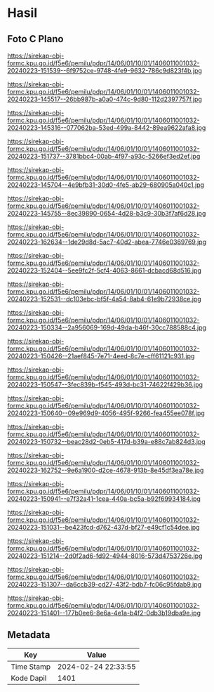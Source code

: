 # Hasil

## Foto C Plano

https://sirekap-obj-formc.kpu.go.id/f5e6/pemilu/pdpr/14/06/01/10/01/1406011001032-20240223-151539--6f9752ce-9748-4fe9-9632-786c9d823f4b.jpg

https://sirekap-obj-formc.kpu.go.id/f5e6/pemilu/pdpr/14/06/01/10/01/1406011001032-20240223-145517--26bb987b-a0a0-474c-9d80-112d2397757f.jpg

https://sirekap-obj-formc.kpu.go.id/f5e6/pemilu/pdpr/14/06/01/10/01/1406011001032-20240223-145316--077062ba-53ed-499a-8442-89ea9622afa8.jpg

https://sirekap-obj-formc.kpu.go.id/f5e6/pemilu/pdpr/14/06/01/10/01/1406011001032-20240223-151737--3781bbc4-00ab-4f97-a93c-5266ef3ed2ef.jpg

https://sirekap-obj-formc.kpu.go.id/f5e6/pemilu/pdpr/14/06/01/10/01/1406011001032-20240223-145704--4e9bfb31-30d0-4fe5-ab29-680905a040c1.jpg

https://sirekap-obj-formc.kpu.go.id/f5e6/pemilu/pdpr/14/06/01/10/01/1406011001032-20240223-145755--8ec39890-0654-4d28-b3c9-30b3f7af6d28.jpg

https://sirekap-obj-formc.kpu.go.id/f5e6/pemilu/pdpr/14/06/01/10/01/1406011001032-20240223-162634--1de29d8d-5ac7-40d2-abea-7746e0369769.jpg

https://sirekap-obj-formc.kpu.go.id/f5e6/pemilu/pdpr/14/06/01/10/01/1406011001032-20240223-152404--5ee9fc2f-5cf4-4063-8661-dcbacd68d516.jpg

https://sirekap-obj-formc.kpu.go.id/f5e6/pemilu/pdpr/14/06/01/10/01/1406011001032-20240223-152531--dc103ebc-bf5f-4a54-8ab4-61e9b72938ce.jpg

https://sirekap-obj-formc.kpu.go.id/f5e6/pemilu/pdpr/14/06/01/10/01/1406011001032-20240223-150334--2a956069-169d-49da-b46f-30cc788588c4.jpg

https://sirekap-obj-formc.kpu.go.id/f5e6/pemilu/pdpr/14/06/01/10/01/1406011001032-20240223-150426--21aef845-7e71-4eed-8c7e-cff61121c931.jpg

https://sirekap-obj-formc.kpu.go.id/f5e6/pemilu/pdpr/14/06/01/10/01/1406011001032-20240223-150547--3fec839b-f545-493d-bc31-74622f429b36.jpg

https://sirekap-obj-formc.kpu.go.id/f5e6/pemilu/pdpr/14/06/01/10/01/1406011001032-20240223-150640--09e969d9-4056-495f-9266-fea455ee078f.jpg

https://sirekap-obj-formc.kpu.go.id/f5e6/pemilu/pdpr/14/06/01/10/01/1406011001032-20240223-150732--beac28d2-0eb5-417d-b39a-e88c7ab824d3.jpg

https://sirekap-obj-formc.kpu.go.id/f5e6/pemilu/pdpr/14/06/01/10/01/1406011001032-20240223-162752--9e6a1900-d2ce-4678-913b-8e45df3ea78e.jpg

https://sirekap-obj-formc.kpu.go.id/f5e6/pemilu/pdpr/14/06/01/10/01/1406011001032-20240223-150941--e7f32a41-1cea-440a-bc5a-b92f69934184.jpg

https://sirekap-obj-formc.kpu.go.id/f5e6/pemilu/pdpr/14/06/01/10/01/1406011001032-20240223-151031--be423fcd-d762-437d-bf27-e49cf1c54dee.jpg

https://sirekap-obj-formc.kpu.go.id/f5e6/pemilu/pdpr/14/06/01/10/01/1406011001032-20240223-151214--2d0f2ad6-fd92-4944-8016-573d4753726e.jpg

https://sirekap-obj-formc.kpu.go.id/f5e6/pemilu/pdpr/14/06/01/10/01/1406011001032-20240223-151307--da6ccb39-cd27-43f2-bdb7-fc06c95fdab9.jpg

https://sirekap-obj-formc.kpu.go.id/f5e6/pemilu/pdpr/14/06/01/10/01/1406011001032-20240223-151401--177b0ee6-8e6a-4e1a-b4f2-0db3b19dba9e.jpg


## Metadata

| Key        | Value               |
| ---------- | ------------------- |
| Time Stamp | 2024-02-24 22:33:55 |
| Kode Dapil | 1401                |



